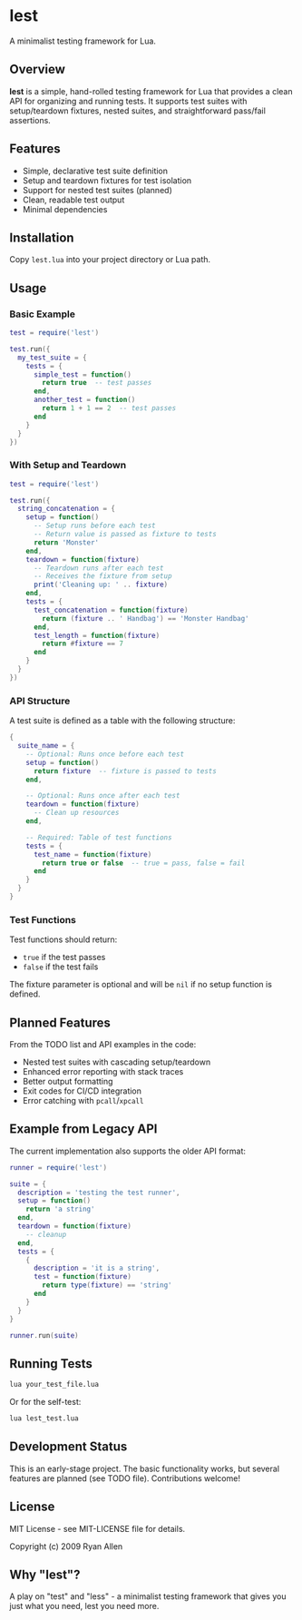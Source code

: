 # lest

A minimalist testing framework for Lua.

## Overview

**lest** is a simple, hand-rolled testing framework for Lua that provides a clean API for organizing and running tests. It supports test suites with setup/teardown fixtures, nested suites, and straightforward pass/fail assertions.

## Features

- Simple, declarative test suite definition
- Setup and teardown fixtures for test isolation
- Support for nested test suites (planned)
- Clean, readable test output
- Minimal dependencies

## Installation

Copy `lest.lua` into your project directory or Lua path.

## Usage

### Basic Example

```lua
test = require('lest')

test.run({
  my_test_suite = {
    tests = {
      simple_test = function()
        return true  -- test passes
      end,
      another_test = function()
        return 1 + 1 == 2  -- test passes
      end
    }
  }
})
```

### With Setup and Teardown

```lua
test = require('lest')

test.run({
  string_concatenation = {
    setup = function()
      -- Setup runs before each test
      -- Return value is passed as fixture to tests
      return 'Monster'
    end,
    teardown = function(fixture)
      -- Teardown runs after each test
      -- Receives the fixture from setup
      print('Cleaning up: ' .. fixture)
    end,
    tests = {
      test_concatenation = function(fixture)
        return (fixture .. ' Handbag') == 'Monster Handbag'
      end,
      test_length = function(fixture)
        return #fixture == 7
      end
    }
  }
})
```

### API Structure

A test suite is defined as a table with the following structure:

```lua
{
  suite_name = {
    -- Optional: Runs once before each test
    setup = function()
      return fixture  -- fixture is passed to tests
    end,

    -- Optional: Runs once after each test
    teardown = function(fixture)
      -- Clean up resources
    end,

    -- Required: Table of test functions
    tests = {
      test_name = function(fixture)
        return true or false  -- true = pass, false = fail
      end
    }
  }
}
```

### Test Functions

Test functions should return:
- `true` if the test passes
- `false` if the test fails

The fixture parameter is optional and will be `nil` if no setup function is defined.

## Planned Features

From the TODO list and API examples in the code:

- Nested test suites with cascading setup/teardown
- Enhanced error reporting with stack traces
- Better output formatting
- Exit codes for CI/CD integration
- Error catching with `pcall`/`xpcall`

## Example from Legacy API

The current implementation also supports the older API format:

```lua
runner = require('lest')

suite = {
  description = 'testing the test runner',
  setup = function()
    return 'a string'
  end,
  teardown = function(fixture)
    -- cleanup
  end,
  tests = {
    {
      description = 'it is a string',
      test = function(fixture)
        return type(fixture) == 'string'
      end
    }
  }
}

runner.run(suite)
```

## Running Tests

```bash
lua your_test_file.lua
```

Or for the self-test:

```bash
lua lest_test.lua
```

## Development Status

This is an early-stage project. The basic functionality works, but several features are planned (see TODO file). Contributions welcome!

## License

MIT License - see MIT-LICENSE file for details.

Copyright (c) 2009 Ryan Allen

## Why "lest"?

A play on "test" and "less" - a minimalist testing framework that gives you just what you need, lest you need more.
